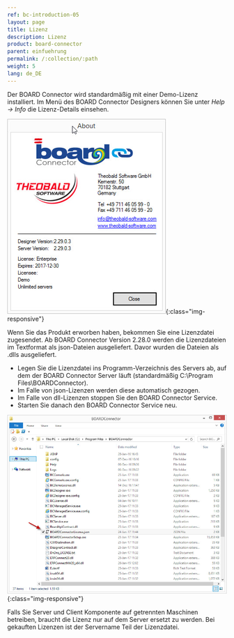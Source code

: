 ```yaml
---
ref: bc-introduction-05
layout: page
title: Lizenz
description: Lizenz
product: board-connector
parent: einfuehrung
permalink: /:collection/:path
weight: 5
lang: de_DE
---
```


Der BOARD Connector wird standardmäßig mit einer Demo-Lizenz installiert. Im Menü des BOARD Connector Designers können Sie unter *Help -> Info* die Lizenz-Details einsehen.  

![BOARDConnector_Demo_License](/img/content/BOARDConnector_Demo_License.png){:class="img-responsive"} 


Wenn Sie das Produkt erworben haben, bekommen Sie eine Lizenzdatei zugesendet. Ab BOARD Connector Version 2.28.0 werden die Lizenzdateien im Textformat als json-Dateien ausgeliefert. Davor wurden die Dateien als .dlls ausgeliefert.

- Legen Sie die Lizenzdatei ins Programm-Verzeichnis des Servers ab, auf dem der BOARD Connector Server läuft 
  (standardmäßig C:\Program Files\BOARDConnector). 
- Im Falle von json-Lizenzen werden diese automatisch gezogen.
- Im Falle von dll-Lizenzen stoppen Sie den BOARD Connector Service.
- Starten Sie danach den BOARD Connector Service neu.

![BOARDConnector_License_Folder](/img/content/BOARDConnector_License_Folder.png){:class="img-responsive"}

Falls Sie Server und Client Komponente auf getrennten Maschinen betreiben, braucht die Lizenz nur auf dem Server ersetzt zu werden. Bei gekauften Lizenzen ist der Servername Teil der Lizenzdatei.